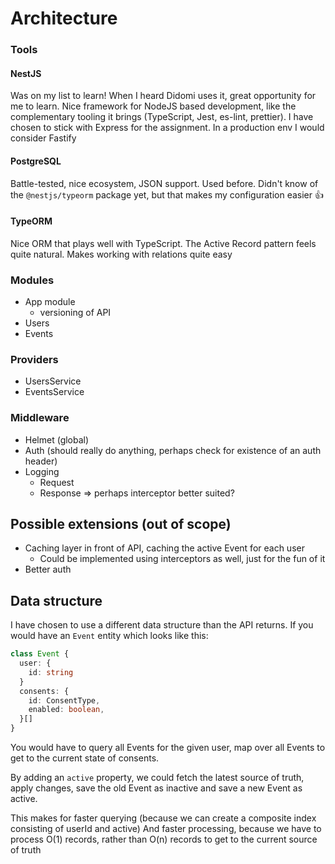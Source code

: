 # Architecture

### Tools

#### NestJS

Was on my list to learn! When I heard Didomi uses it, great opportunity for me to learn.
Nice framework for NodeJS based development, like the complementary tooling it brings (TypeScript, Jest, es-lint, prettier).
I have chosen to stick with Express for the assignment. In a production env I would consider Fastify

#### PostgreSQL

Battle-tested, nice ecosystem, JSON support. Used before. Didn't know of the `@nestjs/typeorm` package yet, but that makes my 
configuration easier 👍 

#### TypeORM

Nice ORM that plays well with TypeScript. The Active Record pattern feels quite natural. Makes working with relations quite easy

### Modules

- App module
    - versioning of API
- Users
- Events

### Providers

- UsersService
- EventsService

### Middleware

- Helmet (global)
- Auth (should really do anything, perhaps check for existence of an auth header)
- Logging
    - Request
    - Response => perhaps interceptor better suited?

## Possible extensions (out of scope)

- Caching layer in front of API, caching the active Event for each user
    - Could be implemented using interceptors as well, just for the fun of it
- Better auth

## Data structure

I have chosen to use a different data structure than the API returns.
If you would have an `Event` entity which looks like this:
```typescript
class Event {
  user: {
    id: string
  }
  consents: {
    id: ConsentType,
    enabled: boolean,
  }[]
}
```

You would have to query all Events for the given user, map over all Events to get to the current state of consents.

By adding an `active` property, we could fetch the latest source of truth, apply changes, 
save the old Event as inactive and save a new Event as active.

This makes for faster querying (because we can create a composite index consisting of userId and active)
And faster processing, because we have to process O(1) records, rather than O(n) records to get to the current source of truth 
